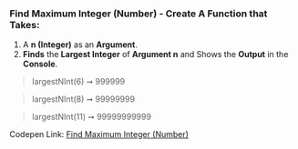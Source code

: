### Find Maximum Integer (Number) - Create A Function that Takes:  

1. A **n (Integer)** as an **Argument**.
1. **Finds** the **Largest Integer** of **Argument n** and Shows the **Output** in the **Console**.

> largestNInt(6) ➞ 999999  

> largestNInt(8) ➞ 99999999

> largestNInt(11) ➞ 99999999999 

Codepen Link: [Find Maximum Integer (Number)](https://codepen.io/javascriptstudent/pen/GRNYrGV)